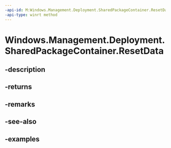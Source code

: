 ```yaml
---
-api-id: M:Windows.Management.Deployment.SharedPackageContainer.ResetData
-api-type: winrt method
---
```


# Windows.Management.Deployment.SharedPackageContainer.ResetData

<!--
public Windows.Management.Deployment.UpdateSharedPackageContainerResult ResetData ();
-->


## -description

## -returns

## -remarks

## -see-also

## -examples


